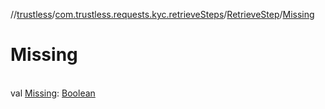 //[trustless](../../../index.md)/[com.trustless.requests.kyc.retrieveSteps](../index.md)/[RetrieveStep](index.md)/[Missing](-missing.md)

# Missing

\
val [Missing](-missing.md): [Boolean](https://kotlinlang.org/api/latest/jvm/stdlib/kotlin/-boolean/index.html)
